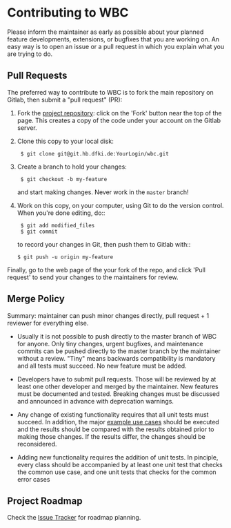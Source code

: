 # Contributing to WBC

Please inform the maintainer as early as possible about your planned
feature developments, extensions, or bugfixes that you are working on.
An easy way is to open an issue or a pull request in which you explain
what you are trying to do.

## Pull Requests

The preferred way to contribute to WBC is to fork the main repository on Gitlab, then submit a "pull request"
(PR):

1. Fork the [project repository](https://git.hb.dfki.de/dfki-control/wbc/wbc):
   click on the 'Fork' button near the top of the page. This creates a copy of
   the code under your account on the Gitlab server.

3. Clone this copy to your local disk:

        $ git clone git@git.hb.dfki.de:YourLogin/wbc.git

4. Create a branch to hold your changes:

        $ git checkout -b my-feature

    and start making changes. Never work in the ``master`` branch!

5. Work on this copy, on your computer, using Git to do the version
   control. When you're done editing, do::

        $ git add modified_files
        $ git commit

    to record your changes in Git, then push them to Gitlab with::

       $ git push -u origin my-feature

Finally, go to the web page of the your fork of the repo,
and click 'Pull request' to send your changes to the maintainers for review.

## Merge Policy

Summary: maintainer can push minor changes directly, pull request + 1 reviewer for everything else.

* Usually it is not possible to push directly to the master branch of WBC for anyone. Only tiny changes, urgent bugfixes, and maintenance commits can be pushed directly to the master branch by the maintainer without a review. "Tiny" means backwards compatibility is mandatory and all tests must succeed. No new feature must be added.

* Developers have to submit pull requests. Those will be reviewed by at least one other developer and merged by the maintainer. New features must be documented and tested. Breaking changes must be discussed and announced in advance with deprecation warnings.

* Any change of existing functionality requires that all unit tests must succeed. In addition, the major [example use cases](https://git.hb.dfki.de/dfki-control/wbc/wbc/-/tree/master/examples) should be executed and the results should be compared with the results obtained prior to making those changes. If the results differ, the changes should be reconsidered.

* Adding new functionality requires the addition of unit tests. In pinciple, every class should be accompanied by at least one unit test that checks the common use case, and one unit tests that checks for the common error cases

## Project Roadmap

Check the [Issue Tracker](https://git.hb.dfki.de/dfki-control/wbc/wbc/-/issues) for roadmap planning. 
